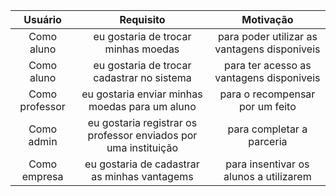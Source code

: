 |    Usuário     |                            Requisito                            |                  Motivação                   |
| :------------: | :-------------------------------------------------------------: | :------------------------------------------: |
|   Como aluno   |               eu gostaria de trocar minhas moedas               | para poder utilizar as vantagens disponiveis |
|   Como aluno   |           eu gostaria de trocar cadastrar no sistema            |   para ter acesso as vantagens disponiveis   |
| Como professor |         eu gostaria enviar minhas moedas para um aluno          |       para o recompensar por um feito        |
|   Como admin   | eu gostaria registrar os professor enviados por uma instituição |          para completar a parceria           |
|  Como empresa  |          eu gostaria de cadastrar as minhas vantagems           |    para insentivar os alunos a utilizarem    |
